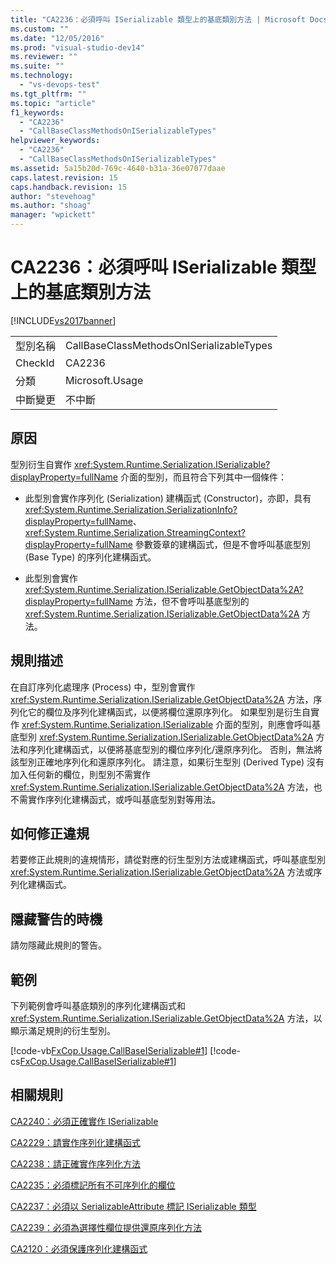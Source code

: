 ```yaml
---
title: "CA2236：必須呼叫 ISerializable 類型上的基底類別方法 | Microsoft Docs"
ms.custom: ""
ms.date: "12/05/2016"
ms.prod: "visual-studio-dev14"
ms.reviewer: ""
ms.suite: ""
ms.technology: 
  - "vs-devops-test"
ms.tgt_pltfrm: ""
ms.topic: "article"
f1_keywords: 
  - "CA2236"
  - "CallBaseClassMethodsOnISerializableTypes"
helpviewer_keywords: 
  - "CA2236"
  - "CallBaseClassMethodsOnISerializableTypes"
ms.assetid: 5a15b20d-769c-4640-b31a-36e07077daae
caps.latest.revision: 15
caps.handback.revision: 15
author: "stevehoag"
ms.author: "shoag"
manager: "wpickett"
---
```

# CA2236：必須呼叫 ISerializable 類型上的基底類別方法
[!INCLUDE[vs2017banner](../code-quality/includes/vs2017banner.md)]

|||  
|-|-|  
|型別名稱|CallBaseClassMethodsOnISerializableTypes|  
|CheckId|CA2236|  
|分類|Microsoft.Usage|  
|中斷變更|不中斷|  
  
## 原因  
 型別衍生自實作 <xref:System.Runtime.Serialization.ISerializable?displayProperty=fullName> 介面的型別，而且符合下列其中一個條件：  
  
-   此型別會實作序列化 \(Serialization\) 建構函式 \(Constructor\)，亦即，具有 <xref:System.Runtime.Serialization.SerializationInfo?displayProperty=fullName>、<xref:System.Runtime.Serialization.StreamingContext?displayProperty=fullName> 參數簽章的建構函式，但是不會呼叫基底型別 \(Base Type\) 的序列化建構函式。  
  
-   此型別會實作 <xref:System.Runtime.Serialization.ISerializable.GetObjectData%2A?displayProperty=fullName> 方法，但不會呼叫基底型別的 <xref:System.Runtime.Serialization.ISerializable.GetObjectData%2A> 方法。  
  
## 規則描述  
 在自訂序列化處理序 \(Process\) 中，型別會實作 <xref:System.Runtime.Serialization.ISerializable.GetObjectData%2A> 方法，序列化它的欄位及序列化建構函式，以便將欄位還原序列化。  如果型別是衍生自實作 <xref:System.Runtime.Serialization.ISerializable> 介面的型別，則應會呼叫基底型別 <xref:System.Runtime.Serialization.ISerializable.GetObjectData%2A> 方法和序列化建構函式，以便將基底型別的欄位序列化\/還原序列化。  否則，無法將該型別正確地序列化和還原序列化。  請注意，如果衍生型別 \(Derived Type\) 沒有加入任何新的欄位，則型別不需實作 <xref:System.Runtime.Serialization.ISerializable.GetObjectData%2A> 方法，也不需實作序列化建構函式，或呼叫基底型別對等用法。  
  
## 如何修正違規  
 若要修正此規則的違規情形，請從對應的衍生型別方法或建構函式，呼叫基底型別 <xref:System.Runtime.Serialization.ISerializable.GetObjectData%2A> 方法或序列化建構函式。  
  
## 隱藏警告的時機  
 請勿隱藏此規則的警告。  
  
## 範例  
 下列範例會呼叫基底類別的序列化建構函式和 <xref:System.Runtime.Serialization.ISerializable.GetObjectData%2A> 方法，以顯示滿足規則的衍生型別。  
  
 [!code-vb[FxCop.Usage.CallBaseISerializable#1](../code-quality/codesnippet/VisualBasic/ca2236-call-base-class-methods-on-iserializable-types_1.vb)]
 [!code-cs[FxCop.Usage.CallBaseISerializable#1](../code-quality/codesnippet/CSharp/ca2236-call-base-class-methods-on-iserializable-types_1.cs)]  
  
## 相關規則  
 [CA2240：必須正確實作 ISerializable](../Topic/CA2240:%20Implement%20ISerializable%20correctly.md)  
  
 [CA2229：請實作序列化建構函式](../code-quality/ca2229-implement-serialization-constructors.md)  
  
 [CA2238：請正確實作序列化方法](../code-quality/ca2238-implement-serialization-methods-correctly.md)  
  
 [CA2235：必須標記所有不可序列化的欄位](../code-quality/ca2235-mark-all-non-serializable-fields.md)  
  
 [CA2237：必須以 SerializableAttribute 標記 ISerializable 類型](../code-quality/ca2237-mark-iserializable-types-with-serializableattribute.md)  
  
 [CA2239：必須為選擇性欄位提供還原序列化方法](../code-quality/ca2239-provide-deserialization-methods-for-optional-fields.md)  
  
 [CA2120：必須保護序列化建構函式](../Topic/CA2120:%20Secure%20serialization%20constructors.md)